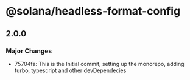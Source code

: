 # @solana/headless-format-config

## 2.0.0

### Major Changes

- 75704fa: This is the Initial commit, setting up the monorepo, adding turbo, typescript and other devDependecies
